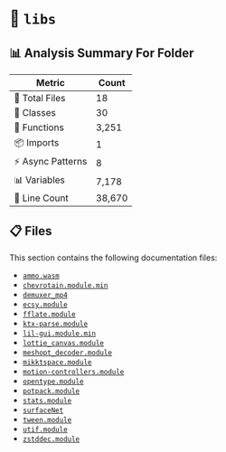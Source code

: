 # 📁 `libs`

## 📊 Analysis Summary For Folder

| Metric | Count |
|--------|-------|
| 📁 Total Files | 18 |
| 🧱 Classes | 30 |
| 🔧 Functions | 3,251 |
| 📦 Imports | 1 |
| ⚡ Async Patterns | 8 |
| 📊 Variables | 7,178 |
| 🔢 Line Count | 38,670 |


## 📋 Files

This section contains the following documentation files:

- [`ammo.wasm`](./ammo.wasm.md)
- [`chevrotain.module.min`](./chevrotain.module.min.md)
- [`demuxer_mp4`](./demuxer_mp4.md)
- [`ecsy.module`](./ecsy.module.md)
- [`fflate.module`](./fflate.module.md)
- [`ktx-parse.module`](./ktx-parse.module.md)
- [`lil-gui.module.min`](./lil-gui.module.min.md)
- [`lottie_canvas.module`](./lottie_canvas.module.md)
- [`meshopt_decoder.module`](./meshopt_decoder.module.md)
- [`mikktspace.module`](./mikktspace.module.md)
- [`motion-controllers.module`](./motion-controllers.module.md)
- [`opentype.module`](./opentype.module.md)
- [`potpack.module`](./potpack.module.md)
- [`stats.module`](./stats.module.md)
- [`surfaceNet`](./surfaceNet.md)
- [`tween.module`](./tween.module.md)
- [`utif.module`](./utif.module.md)
- [`zstddec.module`](./zstddec.module.md)
